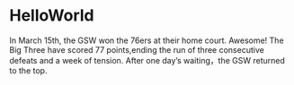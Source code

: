 # HelloWorld
In March 15th, the GSW won the 76ers at their home court. Awesome!
The Big Three have scored 77 points,ending the run of three consecutive defeats and a week of tension.
After one day’s waiting，the GSW returned to the top.
